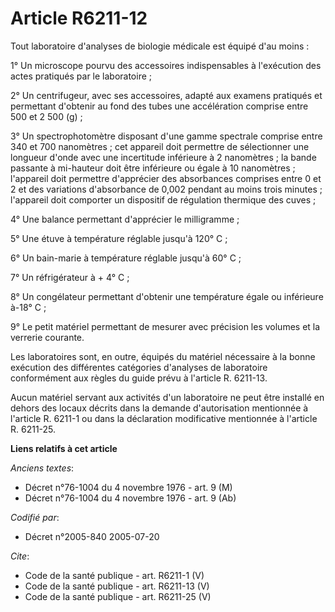 # Article R6211-12

Tout laboratoire d'analyses de biologie médicale est équipé d'au moins : 

1° Un microscope pourvu des accessoires indispensables à l'exécution des actes pratiqués par le laboratoire ; 

2° Un centrifugeur, avec ses accessoires, adapté aux examens pratiqués et permettant d'obtenir au fond des tubes une
accélération comprise entre 500 et 2 500 (g) ; 

3° Un spectrophotomètre disposant d'une gamme spectrale comprise entre 340 et 700 nanomètres ; cet appareil doit permettre de
sélectionner une longueur d'onde avec une incertitude inférieure à 2 nanomètres ; la bande passante à mi-hauteur doit être
inférieure ou égale à 10 nanomètres ; l'appareil doit permettre d'apprécier des absorbances comprises entre 0 et 2 et des
variations d'absorbance de 0,002 pendant au moins trois minutes ; l'appareil doit comporter un dispositif de régulation
thermique des cuves ; 

4° Une balance permettant d'apprécier le milligramme ; 

5° Une étuve à température réglable jusqu'à 120° C ; 

6° Un bain-marie à température réglable jusqu'à 60° C ; 

7° Un réfrigérateur à + 4° C ; 

8° Un congélateur permettant d'obtenir une température égale ou inférieure à-18° C ; 

9° Le petit matériel permettant de mesurer avec précision les volumes et la verrerie courante. 

Les laboratoires sont, en outre, équipés du matériel nécessaire à la bonne exécution des différentes catégories d'analyses de
laboratoire conformément aux règles du guide prévu à l'article R. 6211-13. 

Aucun matériel servant aux activités d'un laboratoire ne peut être installé en dehors des locaux décrits dans la demande
d'autorisation mentionnée à l'article R. 6211-1 ou dans la déclaration modificative mentionnée à l'article R. 6211-25.

**Liens relatifs à cet article**

_Anciens textes_:

  - Décret n°76-1004 du 4 novembre 1976 - art. 9 (M)
  - Décret n°76-1004 du 4 novembre 1976 - art. 9 (Ab)

_Codifié par_:

  - Décret n°2005-840 2005-07-20

_Cite_:

  - Code de la santé publique - art. R6211-1 (V)
  - Code de la santé publique - art. R6211-13 (V)
  - Code de la santé publique - art. R6211-25 (V)
